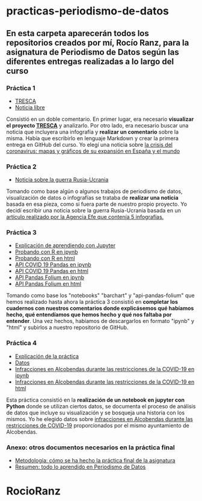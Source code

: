 # practicas-periodismo-de-datos

## En esta carpeta aparecerán todos los repositorios creados por mí, Rocío Ranz, para la asignatura de Periodismo de Datos según las diferentes entregas realizadas a lo largo del curso

### Práctica 1
- [TRESCA](https://github.com/Pontedatos/RocioRanz/blob/main/practica-1-tresca.md)
- [Noticia libre](https://github.com/Pontedatos/RocioRanz/blob/main/practica-1-libre.md)

Consistió en un doble comentario. En primer lugar, era necesario **visualizar el proyecto [TRESCA](https://trescaproject.eu)** y analizarlo. Por otro lado, era necesario buscar una noticia que incluyera una infografía y **realizar un comentario** sobre la misma. Había que escribirlo en lenguaje Markdown y crear la primera entrega en GitHub del curso. Yo elegí una noticia sobre [la crisis del coronavirus: mapas y gráficos de su expansión en España y el mundo](https://www.eldiario.es/sociedad/crisis-coronavirus-graficos-expansion-espana_1_1033878.html) 

### Práctica 2
- [Noticia sobre la guerra Rusia-Ucrania](https://github.com/Pontedatos/RocioRanz/blob/main/practica-2.md)

Tomando como base algún o algunos trabajos de periodismo de datos, visualización de datos o infografías se trataba de **realizar una noticia** basada en esa pieza, como si fuera parte de nuestro propio proyecto. Yo decidí escribir una noticia sobre la guerra Rusia-Ucrania basada en un [artículo realizado por la Agencia Efe que contenía 5 infografías.](https://github.com/rocioranz/-practica-2.md-)

### Práctica 3
- [Explicación de aprendiendo con Jupyter](https://github.com/Pontedatos/RocioRanz/blob/main/practica-3.md)
- [Probando con R en ipynb](https://github.com/Pontedatos/RocioRanz/blob/main/probando-con-r.ipynb)
- [Probando con R en html](https://github.com/Pontedatos/RocioRanz/blob/main/probando-con-r.html)
- [API COVID 19 Pandas en ipynb](https://github.com/Pontedatos/RocioRanz/blob/main/phyton-api-covid19-pandas.ipynb)
- [API COVID 19 Pandas en html](https://github.com/Pontedatos/RocioRanz/blob/main/phyton-api-covid19-pandas.html)
- [API Pandas Folium en ipynb](https://github.com/Pontedatos/RocioRanz/blob/main/api-pandas-folium.ipynb)
- [API Pandas Folium en html](https://github.com/Pontedatos/RocioRanz/blob/main/api-pandas-folium.html)

Tomando como base los "notebooks" "barchart" y "api-pandas-folium" que hemos realizado hasta ahora la práctica 3 consistió en **completar los cuadernos con nuestros comentarios donde explicásemos qué habíamos hecho, qué entendíamos que hemos hecho y qué nos faltaba por entender**. Una vez hechos, habíamos de descargarlos en formato "ipynb" y "html" y subirlos a nuestro repositorio de GitHub.

### Práctica 4
- [Explicación de la práctica](https://github.com/Pontedatos/RocioRanz/blob/main/practica-4.md)
- [Datos](https://github.com/Pontedatos/RocioRanz/blob/main/practica-4.csv.csv)
- [Infracciones en Alcobendas durante las restricciones de la COVID-19 en ipynb](https://github.com/Pontedatos/RocioRanz/blob/main/practica-4.ipynb)
- [Infracciones en Alcobendas durante las restricciones de la COVID-19 en html](https://github.com/Pontedatos/RocioRanz/blob/main/practica-4.ipynb)

Esta práctica consistió en la **realización de un notebook en jupyter con Python** donde se utilizan ciertos datos, se documenta el proceso de análisis de datos que incluye su visualización y se bosqueja una historia con los mismos. Yo he elegido datos sobre [infracciones en Alcobendas durante las restricciones de COVID-19](https://datos.alcobendas.org/dataset/infracciones-por-incumplimiento-restricciones-estado-de-alarma-covid-19/resource/1f568d4c-c310-4462-ac90-2b55fed026a6?view_id=56a3145c-a39b-4eee-b415-37bd46b36d92) proporcionados por el mismo ayuntamiento de Alcobendas.

### Anexo: otros documentos necesarios en la práctica final
- [Metodología: cómo se ha hecho la práctica final de la asignatura](https://github.com/Pontedatos/RocioRanz/blob/main/metodolog%C3%ADa.md)
- [Resumen: todo lo aprendido en Periodismo de Datos](https://github.com/Pontedatos/RocioRanz/blob/main/resumen.md)

# RocioRanz
